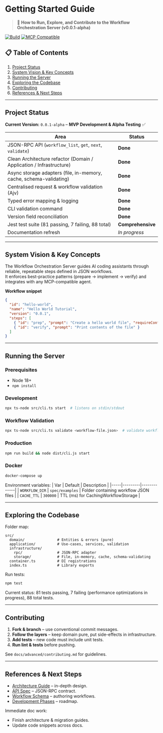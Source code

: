 # Getting Started Guide

> 🚀 **How to Run, Explore, and Contribute to the Workflow Orchestration Server (v0.0.1-alpha)**

[![Build](https://img.shields.io/github/actions/workflow/status/yourusername/workflow-orchestration/ci.yml?branch=main)]()
[![MCP Compatible](https://img.shields.io/badge/MCP-compatible-purple.svg)](https://modelcontextprotocol.org)

## 📋 Table of Contents

1. [Project Status](#project-status)
2. [System Vision & Key Concepts](#system-vision--key-concepts)
3. [Running the Server](#running-the-server)
4. [Exploring the Codebase](#exploring-the-codebase)
5. [Contributing](#contributing)
6. [References & Next Steps](#references--next-steps)

---

## Project Status

**Current Version:** `0.0.1-alpha` – **MVP Development & Alpha Testing** ✅

| Area | Status |
|------|--------|
| JSON-RPC API (`workflow_list`, `get`, `next`, `validate`) | **Done** |
| Clean Architecture refactor (Domain / Application / Infrastructure) | **Done** |
| Async storage adapters (file, in-memory, cache, schema-validating) | **Done** |
| Centralised request & workflow validation (Ajv) | **Done** |
| Typed error mapping & logging | **Done** |
| CLI validation command | **Done** |
| Version field reconciliation | **Done** |
| Jest test suite (81 passing, 7 failing, 88 total) | **Comprehensive** |
| Documentation refresh | *In progress* |

---

## System Vision & Key Concepts

The Workflow Orchestration Server guides AI coding assistants through reliable, repeatable steps defined in JSON workflows.  
It enforces best-practice patterns (prepare → implement → verify) and integrates with any MCP-compatible agent.

**Workflow snippet**
```json
{
  "id": "hello-world",
  "name": "Hello World Tutorial",
  "version": "0.0.1",
  "steps": [
    { "id": "prep", "prompt": "Create a hello world file", "requireConfirmation": true },
    { "id": "verify", "prompt": "Print contents of the file" }
  ]
}
```

---

## Running the Server

### Prerequisites
* Node 18+
* `npm install`

### Development
```bash
npx ts-node src/cli.ts start  # listens on stdin/stdout
```

### Workflow Validation
```bash
npx ts-node src/cli.ts validate <workflow-file.json>  # validate workflow files
```

### Production
```bash
npm run build && node dist/cli.js start
```

### Docker
```bash
docker-compose up
```

Environment variables:
| Var | Default | Description |
|-----|---------|-------------|
| `WORKFLOW_DIR` | `spec/examples` | Folder containing workflow JSON files |
| `CACHE_TTL` | `300000` | TTL (ms) for CachingWorkflowStorage |

---

## Exploring the Codebase

Folder map:
```
src/
  domain/               # Entities & errors (pure)
  application/          # Use-cases, services, validation
  infrastructure/
    rpc/                # JSON-RPC adapter
    storage/            # File, in-memory, cache, schema-validating
  container.ts          # DI registrations
  index.ts              # Library exports
```

Run tests:
```bash
npm test
```
Current status: 81 tests passing, 7 failing (performance optimizations in progress), 88 total tests.

---

## Contributing

1. **Fork & branch** – use conventional commit messages.
2. **Follow the layers** – keep domain pure, put side-effects in infrastructure.
3. **Add tests** – new code must include unit tests.
4. **Run lint & tests** before pushing.

See `docs/advanced/contributing.md` for guidelines.

---

## References & Next Steps

* [Architecture Guide](02-architecture.md) – in-depth design.
* [API Spec](../../spec/mcp-api-v1.0.md) – JSON-RPC contract.
* [Workflow Schema](../../spec/workflow.schema.json) – authoring workflows.
* [Development Phases](03-development-phases.md) – roadmap.

Immediate doc work:
* Finish architecture & migration guides.
* Update code snippets across docs. 